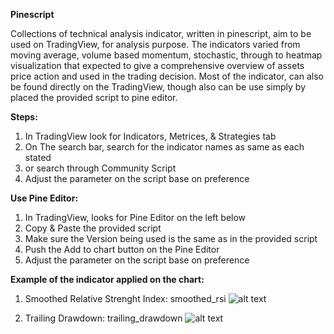 __Pinescript__

Collections of technical analysis indicator, written in pinescript, aim to be used on TradingView, for analysis purpose. The indicators varied from moving average, volume based momentum, stochastic, through to heatmap visualization that expected to give a comprehensive overview of assets price action and used in the trading decision. Most of the indicator, can also be found directly on the TradingView, though also can be use simply by placed the provided script to pine editor.


__Steps:__
  1. In TradingView look for Indicators, Metrices, & Strategies tab
  2. On The search bar, search for the indicator names as same as each stated
  3. or search through Community Script
  4. Adjust the parameter on the script base on preference


__Use Pine Editor:__
  1. In TradingView, looks for Pine Editor on the left below
  2. Copy & Paste the provided script
  3. Make sure the Version being used is the same as in the provided script
  4. Push the Add to chart button on the Pine Editor
  5. Adjust the parameter on the script base on preference
  

__Example of the indicator applied on the chart:__

1. Smoothed Relative Strenght Index: smoothed_rsi
![alt text](https://www.tradingview.com/x/9mq0YI2C/)

2. Trailing Drawdown: trailing_drawdown
![alt text](https://www.tradingview.com/x/HLW8QUrG/)
